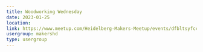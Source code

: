 ```yaml
---
title: Woodworking Wednesday
date: 2023-01-25
location: 
link: https://www.meetup.com/Heidelberg-Makers-Meetup/events/dfbltsyfccbhc/
usergroup: makershd
type: usergroup
---
```

